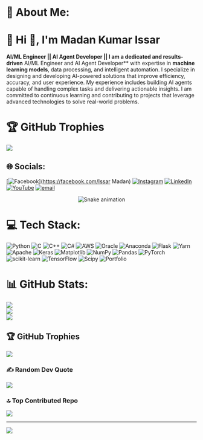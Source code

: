 # 💫 About Me:
# 💫 Hi 👋, I'm Madan Kumar Issar
**AI/ML Engineer || AI Agent Developer ||
I am a dedicated and results-driven** AI/ML Engineer and AI Agent Developer** with expertise in **machine learning models**, data processing, and intelligent automation. I specialize in designing and developing AI-powered solutions that improve efficiency, accuracy, and user experience. My experience includes building AI agents capable of handling complex tasks and delivering actionable insights. I am committed to continuous learning and contributing to projects that leverage advanced technologies to solve real-world problems.

# 🏆 GitHub Trophies
![](https://github-profile-trophy.vercel.app/?username=Madanissar6120&theme=radical&no-frame=false&no-bg=true&margin-w=4)

## 🌐 Socials:
[![Facebook](https://img.shields.io/badge/Facebook-%231877F2.svg?logo=Facebook&logoColor=white)](https://facebook.com/Issar Madan) [![Instagram](https://img.shields.io/badge/Instagram-%23E4405F.svg?logo=Instagram&logoColor=white)](https://instagram.com/issar_madan_123) [![LinkedIn](https://img.shields.io/badge/LinkedIn-%230077B5.svg?logo=linkedin&logoColor=white)](https://linkedin.com/in/madan-issar-3bb6a9306) [![YouTube](https://img.shields.io/badge/YouTube-%23FF0000.svg?logo=YouTube&logoColor=white)](https://youtube.com/@@Madanissar) [![email](https://img.shields.io/badge/Email-D14836?logo=gmail&logoColor=white)](mailto:issarmadan97@gmail.com) 

<div align="center">
  <img src="https://profile-readme-generator.com/assets/snake.svg" alt="Snake animation" />
</div>

# 💻 Tech Stack:
![Python](https://img.shields.io/badge/python-3670A0?style=for-the-badge&logo=python&logoColor=ffdd54) ![C](https://img.shields.io/badge/c-%2300599C.svg?style=for-the-badge&logo=c&logoColor=white) ![C++](https://img.shields.io/badge/c++-%2300599C.svg?style=for-the-badge&logo=c%2B%2B&logoColor=white) ![C#](https://img.shields.io/badge/c%23-%23239120.svg?style=for-the-badge&logo=csharp&logoColor=white) ![AWS](https://img.shields.io/badge/AWS-%23FF9900.svg?style=for-the-badge&logo=amazon-aws&logoColor=white) ![Oracle](https://img.shields.io/badge/Oracle-F80000?style=for-the-badge&logo=oracle&logoColor=white) ![Anaconda](https://img.shields.io/badge/Anaconda-%2344A833.svg?style=for-the-badge&logo=anaconda&logoColor=white) ![Flask](https://img.shields.io/badge/flask-%23000.svg?style=for-the-badge&logo=flask&logoColor=white) ![Yarn](https://img.shields.io/badge/yarn-%232C8EBB.svg?style=for-the-badge&logo=yarn&logoColor=white) ![Apache](https://img.shields.io/badge/apache-%23D42029.svg?style=for-the-badge&logo=apache&logoColor=white) ![Keras](https://img.shields.io/badge/Keras-%23D00000.svg?style=for-the-badge&logo=Keras&logoColor=white) ![Matplotlib](https://img.shields.io/badge/Matplotlib-%23ffffff.svg?style=for-the-badge&logo=Matplotlib&logoColor=black) ![NumPy](https://img.shields.io/badge/numpy-%23013243.svg?style=for-the-badge&logo=numpy&logoColor=white) ![Pandas](https://img.shields.io/badge/pandas-%23150458.svg?style=for-the-badge&logo=pandas&logoColor=white) ![PyTorch](https://img.shields.io/badge/PyTorch-%23EE4C2C.svg?style=for-the-badge&logo=PyTorch&logoColor=white) ![scikit-learn](https://img.shields.io/badge/scikit--learn-%23F7931E.svg?style=for-the-badge&logo=scikit-learn&logoColor=white) ![TensorFlow](https://img.shields.io/badge/TensorFlow-%23FF6F00.svg?style=for-the-badge&logo=TensorFlow&logoColor=white) ![Scipy](https://img.shields.io/badge/SciPy-%230C55A5.svg?style=for-the-badge&logo=scipy&logoColor=%white) ![Portfolio](https://img.shields.io/badge/Portfolio-%23000000.svg?style=for-the-badge&logo=firefox&logoColor=#FF7139)
# 📊 GitHub Stats:
![](https://github-readme-stats.vercel.app/api?username=Madanissar6120&theme=dark&hide_border=false&include_all_commits=true&count_private=false)<br/>
![](https://nirzak-streak-stats.vercel.app/?user=Madanissar6120&theme=dark&hide_border=false)<br/>
![](https://github-readme-stats.vercel.app/api/top-langs/?username=Madanissar6120&theme=dark&hide_border=false&include_all_commits=true&count_private=false&layout=compact)

## 🏆 GitHub Trophies
![](https://github-profile-trophy.vercel.app/?username=Madanissar6120&theme=radical&no-frame=false&no-bg=true&margin-w=4)

### ✍️ Random Dev Quote
![](https://quotes-github-readme.vercel.app/api?type=horizontal&theme=radical)

### 🔝 Top Contributed Repo
![](https://github-contributor-stats.vercel.app/api?username=Madanissar6120&limit=5&theme=dark&combine_all_yearly_contributions=true)

---
[![](https://visitcount.itsvg.in/api?id=Madanissar6120&icon=0&color=0)](https://visitcount.itsvg.in)

<!-- Proudly created with GPRM ( https://gprm.itsvg.in ) -->
